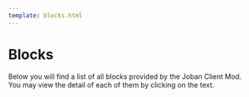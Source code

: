 ```yaml
---
template: blocks.html
---
```


# Blocks

Below you will find a list of all blocks provided by the Joban Client Mod.  
You may view the detail of each of them by clicking on the text.